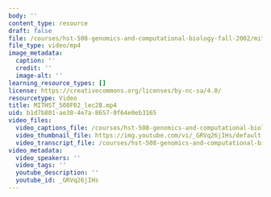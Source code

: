 ```yaml
---
body: ''
content_type: resource
draft: false
file: /courses/hst-508-genomics-and-computational-biology-fall-2002/mithst_508f02_lec2b_360p_16_9.mp4
file_type: video/mp4
image_metadata:
  caption: ''
  credit: ''
  image-alt: ''
learning_resource_types: []
license: https://creativecommons.org/licenses/by-nc-sa/4.0/
resourcetype: Video
title: MITHST_508F02_lec2B.mp4
uid: b1d7b801-ae38-4e7a-8657-0f64e0eb3165
video_files:
  video_captions_file: /courses/hst-508-genomics-and-computational-biology-fall-2002/1WXAn7fDiKUpMq2vqI9LoOdPGT6a6y9S0_transcript.webvtt
  video_thumbnail_file: https://img.youtube.com/vi/_GRVq26jIHs/default.jpg
  video_transcript_file: /courses/hst-508-genomics-and-computational-biology-fall-2002/1WXAn7fDiKUpMq2vqI9LoOdPGT6a6y9S0_transcript.pdf
video_metadata:
  video_speakers: ''
  video_tags: ''
  youtube_description: ''
  youtube_id: _GRVq26jIHs
---
```

